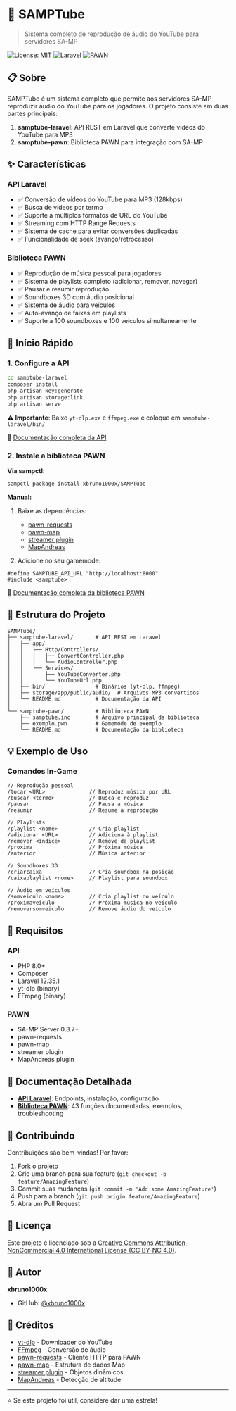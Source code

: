# 🎵 SAMPTube

> Sistema completo de reprodução de áudio do YouTube para servidores SA-MP

[![License: MIT](https://img.shields.io/badge/License-MIT-yellow.svg)](https://opensource.org/licenses/MIT)
[![Laravel](https://img.shields.io/badge/Laravel-12.35.1-red)](https://laravel.com)
[![PAWN](https://img.shields.io/badge/PAWN-SA--MP-blue)](https://www.sa-mp.com)

## 📋 Sobre

SAMPTube é um sistema completo que permite aos servidores SA-MP reproduzir áudio do YouTube para os jogadores. O projeto consiste em duas partes principais:

1. **samptube-laravel**: API REST em Laravel que converte vídeos do YouTube para MP3
2. **samptube-pawn**: Biblioteca PAWN para integração com SA-MP

## ✨ Características

### API Laravel
- ✅ Conversão de vídeos do YouTube para MP3 (128kbps)
- ✅ Busca de vídeos por termo
- ✅ Suporte a múltiplos formatos de URL do YouTube
- ✅ Streaming com HTTP Range Requests
- ✅ Sistema de cache para evitar conversões duplicadas
- ✅ Funcionalidade de seek (avanço/retrocesso)

### Biblioteca PAWN
- ✅ Reprodução de música pessoal para jogadores
- ✅ Sistema de playlists completo (adicionar, remover, navegar)
- ✅ Pausar e resumir reprodução
- ✅ Soundboxes 3D com áudio posicional
- ✅ Sistema de áudio para veículos
- ✅ Auto-avanço de faixas em playlists
- ✅ Suporte a 100 soundboxes e 100 veículos simultaneamente

## 🚀 Início Rápido

### 1. Configure a API

```bash
cd samptube-laravel
composer install
php artisan key:generate
php artisan storage:link
php artisan serve
```

**⚠️ Importante**: Baixe `yt-dlp.exe` e `ffmpeg.exe` e coloque em `samptube-laravel/bin/`

📖 [Documentação completa da API](./samptube-laravel/README.md)

### 2. Instale a biblioteca PAWN

**Via sampctl:**
```bash
sampctl package install xbruno1000x/SAMPTube
```

**Manual:**
1. Baixe as dependências:
   - [pawn-requests](https://github.com/Southclaws/pawn-requests)
   - [pawn-map](https://github.com/BigETI/pawn-map)
   - [streamer plugin](https://github.com/samp-incognito/samp-streamer-plugin)
   - [MapAndreas](https://github.com/Southclaws/samp-plugin-mapandreas)

2. Adicione no seu gamemode:
```pawn
#define SAMPTUBE_API_URL "http://localhost:8000"
#include <samptube>
```

📖 [Documentação completa da biblioteca PAWN](./samptube-pawn/README.md)

## 📂 Estrutura do Projeto

```
SAMPTube/
├── samptube-laravel/       # API REST em Laravel
│   ├── app/
│   │   ├── Http/Controllers/
│   │   │   ├── ConvertController.php
│   │   │   └── AudioController.php
│   │   └── Services/
│   │       ├── YouTubeConverter.php
│   │       └── YouTubeUrl.php
│   ├── bin/                # Binários (yt-dlp, ffmpeg)
│   ├── storage/app/public/audio/  # Arquivos MP3 convertidos
│   └── README.md           # Documentação da API
│
└── samptube-pawn/          # Biblioteca PAWN
    ├── samptube.inc        # Arquivo principal da biblioteca
    ├── exemplo.pwn         # Gamemode de exemplo
    └── README.md           # Documentação da biblioteca
```

## 💡 Exemplo de Uso

### Comandos In-Game

```pawn
// Reprodução pessoal
/tocar <URL>              // Reproduz música por URL
/buscar <termo>           // Busca e reproduz
/pausar                   // Pausa a música
/resumir                  // Resume a reprodução

// Playlists
/playlist <nome>          // Cria playlist
/adicionar <URL>          // Adiciona à playlist
/remover <índice>         // Remove da playlist
/proxima                  // Próxima música
/anterior                 // Música anterior

// Soundboxes 3D
/criarcaixa               // Cria soundbox na posição
/caixaplaylist <nome>     // Playlist para soundbox

// Áudio em veículos
/somveiculo <nome>        // Cria playlist no veículo
/proximaveiculo           // Próxima música no veículo
/removersomveiculo        // Remove áudio do veículo
```

## 🔧 Requisitos

### API
- PHP 8.0+
- Composer
- Laravel 12.35.1
- yt-dlp (binary)
- FFmpeg (binary)

### PAWN
- SA-MP Server 0.3.7+
- pawn-requests
- pawn-map
- streamer plugin
- MapAndreas plugin

## 📝 Documentação Detalhada

- **[API Laravel](./samptube-laravel/README.md)**: Endpoints, instalação, configuração
- **[Biblioteca PAWN](./samptube-pawn/README.md)**: 43 funções documentadas, exemplos, troubleshooting

## 🤝 Contribuindo

Contribuições são bem-vindas! Por favor:

1. Fork o projeto
2. Crie uma branch para sua feature (`git checkout -b feature/AmazingFeature`)
3. Commit suas mudanças (`git commit -m 'Add some AmazingFeature'`)
4. Push para a branch (`git push origin feature/AmazingFeature`)
5. Abra um Pull Request

## 📄 Licença

Este projeto é licenciado sob a [Creative Commons Attribution-NonCommercial 4.0 International License (CC BY-NC 4.0)](https://creativecommons.org/licenses/by-nc/4.0/legalcode.pt).


## 👤 Autor

**xbruno1000x**

- GitHub: [@xbruno1000x](https://github.com/xbruno1000x)

## 🙏 Créditos

- [yt-dlp](https://github.com/yt-dlp/yt-dlp) - Downloader do YouTube
- [FFmpeg](https://ffmpeg.org) - Conversão de áudio
- [pawn-requests](https://github.com/Southclaws/pawn-requests) - Cliente HTTP para PAWN
- [pawn-map](https://github.com/BigETI/pawn-map) - Estrutura de dados Map
- [streamer plugin](https://github.com/samp-incognito/samp-streamer-plugin) - Objetos dinâmicos
- [MapAndreas](https://github.com/Southclaws/samp-plugin-mapandreas) - Detecção de altitude

---

⭐ Se este projeto foi útil, considere dar uma estrela!
